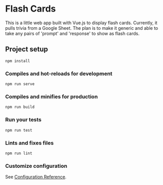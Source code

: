 # Flash Cards

This is a little web app built with Vue.js to display flash cards. Currently, it pulls trivia from a Google Sheet. The plan is to make it generic and able to take any pairs of 'prompt' and 'response' to show as flash cards. 

## Project setup
```
npm install
```

### Compiles and hot-reloads for development
```
npm run serve
```

### Compiles and minifies for production
```
npm run build
```

### Run your tests
```
npm run test
```

### Lints and fixes files
```
npm run lint
```

### Customize configuration
See [Configuration Reference](https://cli.vuejs.org/config/).
